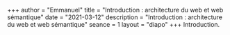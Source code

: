 +++
author = "Emmanuel"
title = "Introduction : architecture du web et web sémantique"
date = "2021-03-12"
description = "Introduction : architecture du web et web sémantique"
seance = 1
layout = "diapo"
+++
Introduction.